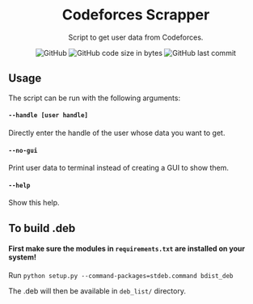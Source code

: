 <h1 align="center">Codeforces Scrapper</h1>

<div align="center">
  
  Script to get user data from Codeforces.
  
  ![GitHub](https://img.shields.io/github/license/kokolem/codeforces-scrapper)
  ![GitHub code size in bytes](https://img.shields.io/github/languages/code-size/kokolem/codeforces-scrapper)
  ![GitHub last commit](https://img.shields.io/github/last-commit/kokolem/codeforces-scrapper)
  
</div>

## Usage
The script can be run with the following arguments:

#### `--handle [user handle]`
Directly enter the handle of the user whose data you want to get.

#### `--no-gui`
Print user data to terminal instead of creating a GUI to show them.

#### `--help`
Show this help.

## To build .deb
#### First make sure the modules in `requirements.txt` are installed on your system!
Run `python setup.py --command-packages=stdeb.command bdist_deb`

The .deb will then be available in `deb_list/` directory.
